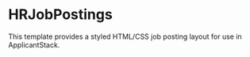 # HRJobPostings
This template provides a styled HTML/CSS job posting layout for use in ApplicantStack.
